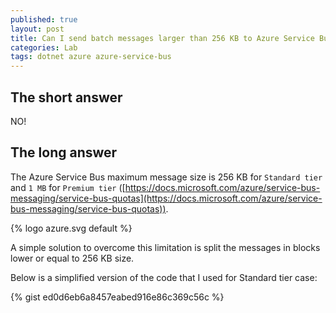 ```yaml
---
published: true
layout: post
title: Can I send batch messages larger than 256 KB to Azure Service Bus? 
categories: Lab
tags: dotnet azure azure-service-bus
---
```

## The short answer 
NO!

## The long answer
The Azure Service Bus maximum message size is 256 KB for `Standard tier` and `1 MB` for `Premium tier` ([https://docs.microsoft.com/azure/service-bus-messaging/service-bus-quotas](https://docs.microsoft.com/azure/service-bus-messaging/service-bus-quotas)).

{% logo azure.svg default %}

A simple solution to overcome this limitation is split the messages in blocks lower or equal to 256 KB size. 

Below is a simplified version of the code that I used for Standard tier  case:

{% gist ed0d6eb6a8457eabed916e86c369c56c %}